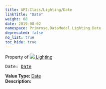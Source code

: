 ```yaml
---
title: API:Class/Lighting/Date
linkTitle: "Date"
weight: 68
date: 2019-08-02
namespace: Primrose.DataModel.Lighting.Date
deprecated: false
no_list: true
toc_hide: true
---
```

Property of <a href="/docs/api-reference/Class/Lighting"><img src="/icons/silk/lightbulb.png"/>&nbsp;Lighting</a>
<pre class="method-declaration">
Date: <a class="type" href="/docs/api-reference/DataType/Date">Date</a></pre>
<b>Value Type: </b>
<a class="type" href="/docs/api-reference/DataType/Date">Date</a>
<br/>
<b>Description: </b>
